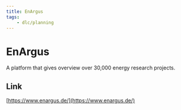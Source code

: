 ```yaml
---
title: EnArgus
tags:
    - dlc/planning
---
```

# EnArgus
A platform that gives overview over 30,000 energy research projects.

## Link
[https://www.enargus.de/](https://www.enargus.de/)